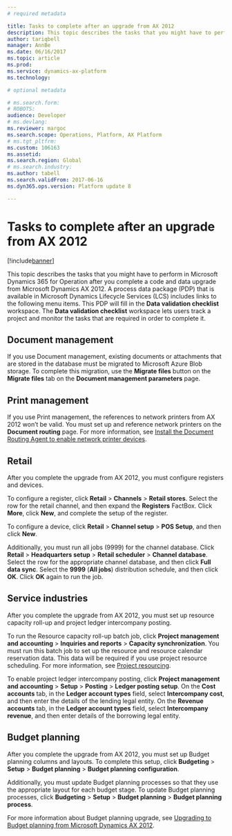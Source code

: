 ```yaml
---
# required metadata

title: Tasks to complete after an upgrade from AX 2012
description: This topic describes the tasks that you might have to perform in Microsoft Dynamics 365 for Operation after you complete a code and data upgrade from Microsoft Dynamics AX 2012.
author: tariqbell
manager: AnnBe
ms.date: 06/16/2017
ms.topic: article
ms.prod: 
ms.service: dynamics-ax-platform
ms.technology: 

# optional metadata

# ms.search.form: 
# ROBOTS: 
audience: Developer
# ms.devlang: 
ms.reviewer: margoc
ms.search.scope: Operations, Platform, AX Platform
# ms.tgt_pltfrm: 
ms.custom: 106163
ms.assetid: 
ms.search.region: Global
# ms.search.industry: 
ms.author: tabell
ms.search.validFrom: 2017-06-16
ms.dyn365.ops.version: Platform update 8

---
```


# Tasks to complete after an upgrade from AX 2012

[!include[banner](../includes/banner.md)]

This topic describes the tasks that you might have to perform in Microsoft Dynamics 365 for Operation after you complete a code and data upgrade from Microsoft Dynamics AX 2012. A process data package (PDP) that is available in Microsoft Dynamics Lifecycle Services (LCS) includes links to the following menu items. This PDP will fill in the **Data validation checklist** workspace. The **Data validation checklist** workspace lets users track a project and monitor the tasks that are required in order to complete it.

## Document management

If you use Document management, existing documents or attachments that are stored in the database must be migrated to Microsoft Azure Blob storage. To complete this migration, use the **Migrate files** button on the **Migrate files** tab on the **Document management parameters** page.

## Print management

If you use Print management, the references to network printers from AX 2012 won’t be valid. You must set up and reference network printers on the **Document routing** page. For more information, see [Install the Document Routing Agent to enable network printer devices](https://docs.microsoft.com/en-us/dynamics365/operations/dev-itpro/analytics/install-document-routing-agent).

## Retail

After you complete the upgrade from AX 2012, you must configure registers and devices.

To configure a register, click **Retail** > **Channels** > **Retail stores**. Select the row for the retail channel, and then expand the **Registers** FactBox. Click **More**, click **New**, and complete the setup of the register.

To configure a device, click **Retail** > **Channel setup** > **POS Setup**, and then click **New**.

Additionally, you must run all jobs (9999) for the channel database. Click **Retail** > **Headquarters setup** > **Retail scheduler** > **Channel database**. Select the row for the appropriate channel database, and then click **Full data sync**. Select the **9999** (**All jobs**) distribution schedule, and then click **OK**. Click **OK** again to run the job.

## Service industries

After you complete the upgrade from AX 2012, you must set up resource capacity roll-up and project ledger intercompany posting.

To run the Resource capacity roll-up batch job, click **Project management and accounting** > **Inquiries and reports** > **Capacity synchronization**. You must run this batch job to set up the resource and resource calendar reservation data. This data will be required if you use project resource scheduling. For more information, see [Project resourcing](https://docs.microsoft.com/en-us/dynamics365/operations/financials/project-management/project-resourcing).

To enable project ledger intercompany posting, click **Project management and accounting** > **Setup** > **Posting** > **Ledger posting setup**. On the **Cost accounts** tab, in the **Ledger account types** field, select **Intercompany cost**, and then enter the details of the lending legal entity. On the **Revenue accounts** tab, in the **Ledger account types** field, select **Intercompany revenue**, and then enter details of the borrowing legal entity.

## Budget planning

After you complete the upgrade from AX 2012, you must set up Budget planning columns and layouts. To complete this setup, click **Budgeting** > **Setup** > **Budget planning** > **Budget planning configuration**.

Additionally, you must update Budget planning processes so that they use the appropriate layout for each budget stage. To update Budget planning processes, click **Budgeting** > **Setup** > **Budget planning** > **Budget planning process**.

For more information about Budget planning upgrade, see [Upgrading to Budget planning from Microsoft Dynamics AX 2012](https://ax.help.dynamics.com/en/wiki/upgrading-to-budget-planning-from-microsoft-dynamics-ax-2012/).
